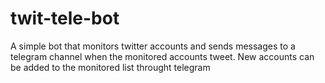 # twit-tele-bot
A simple bot that monitors twitter accounts and sends messages to a telegram channel when the monitored accounts tweet.
New accounts can be added to the monitored list throught telegram
